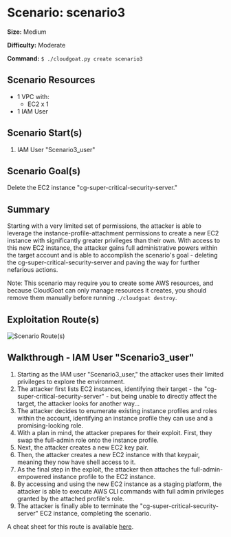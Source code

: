 # Scenario: scenario3

**Size:** Medium

**Difficulty:** Moderate

**Command:** `$ ./cloudgoat.py create scenario3`

## Scenario Resources

* 1 VPC with:
  * EC2 x 1
* 1 IAM User

## Scenario Start(s)

1. IAM User "Scenario3_user"

## Scenario Goal(s)

Delete the EC2 instance "cg-super-critical-security-server."

## Summary

Starting with a very limited set of permissions, the attacker is able to leverage the instance-profile-attachment permissions to create a new EC2 instance with significantly greater privileges than their own. With access to this new EC2 instance, the attacker gains full administrative powers within the target account and is able to accomplish the scenario's goal - deleting the cg-super-critical-security-server and paving the way for further nefarious actions.

Note: This scenario may require you to create some AWS resources, and because CloudGoat can only manage resources it creates, you should remove them manually before running `./cloudgoat destroy`.

## Exploitation Route(s)

![Scenario Route(s)](https://www.lucidchart.com/publicSegments/view/17beef30-c547-4d58-912c-9b9250ea6c82/image.png)

## Walkthrough - IAM User "Scenario3_user"

1. Starting as the IAM user "Scenario3_user," the attacker uses their limited privileges to explore the environment.
2. The attacker first lists EC2 instances, identifying their target - the "cg-super-critical-security-server" - but being unable to directly affect the target, the attacker looks for another way...
3. The attacker decides to enumerate existing instance profiles and roles within the account, identifying an instance profile they can use and a promising-looking role.
4. With a plan in mind, the attacker prepares for their exploit. First, they swap the full-admin role onto the instance profile.
5. Next, the attacker creates a new EC2 key pair.
6. Then, the attacker creates a new EC2 instance with that keypair, meaning they now have shell access to it.
7. As the final step in the exploit, the attacker then attaches the full-admin-empowered instance profile to the EC2 instance.
8. By accessing and using the new EC2 instance as a staging platform, the attacker is able to execute AWS CLI commands with full admin privileges granted by the attached profile's role.
9. The attacker is finally able to terminate the "cg-super-critical-security-server" EC2 instance, completing the scenario.

A cheat sheet for this route is available [here](./cheat_sheet_scenario3_user.md).